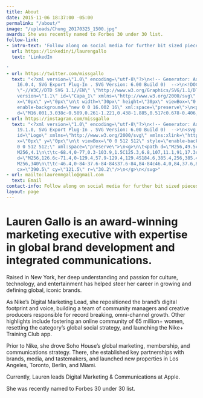 ```yaml
---
title: About
date: 2015-11-06 18:37:00 -05:00
permalink: "/about/"
image: "/uploads/Chung_20170325_1500.jpg"
awards: She was recently named to Forbes 30 under 30 list.
follow-link:
- intro-text: 'Follow along on social media for further bit sized pieces of content. '
  url: https://linkedin/i/laurengallo
  text: 'LinkedIn

'
- url: https://twitter.com/missgallo
  text: "<?xml version=\"1.0\" encoding=\"utf-8\"?>\n<!-- Generator: Adobe Illustrator
    16.0.4, SVG Export Plug-In . SVG Version: 6.00 Build 0)  -->\n<!DOCTYPE svg PUBLIC
    \"-//W3C//DTD SVG 1.1//EN\" \"http://www.w3.org/Graphics/SVG/1.1/DTD/svg11.dtd\">\n<svg
    version=\"1.1\" id=\"Capa_1\" xmlns=\"http://www.w3.org/2000/svg\" xmlns:xlink=\"http://www.w3.org/1999/xlink\"
    x=\"0px\" y=\"0px\"\n\t width=\"30px\" height=\"30px\" viewBox=\"0 0 16.002 16\"
    enable-background=\"new 0 0 16.002 16\" xml:space=\"preserve\">\n<path fill=\"#55acee\"
    d=\"M16.001,3.038c-0.589,0.261-1.221,0.438-1.885,0.517c0.678-0.406,1.197-1.05,1.443-1.815\n\tc-0.635,0.376-1.338,0.649-2.086,0.797C12.875,1.898,12.022,1.5,11.078,1.5c-1.813,0-3.283,1.47-3.283,3.282\n\tc0,0.257,0.029,0.508,0.085,0.748C5.152,5.393,2.733,4.086,1.114,2.1C0.831,2.584,0.67,3.148,0.67,3.75\n\tc0,1.139,0.58,2.144,1.46,2.732C1.592,6.464,1.086,6.316,0.643,6.07v0.041c0,1.59,1.132,2.917,2.633,3.219\n\tC3.001,9.404,2.711,9.445,2.411,9.445c-0.212,0-0.417-0.021-0.618-0.06c0.418,1.304,1.63,2.253,3.066,2.28\n\tc-1.123,0.88-2.539,1.404-4.077,1.404c-0.265,0-0.526-0.016-0.783-0.045C1.452,13.956,3.177,14.5,5.031,14.5\n\tc6.038,0,9.34-5.002,9.34-9.34L14.36,4.735C15.004,4.274,15.562,3.696,16.001,3.038z\"/>\n</svg>"
- url: https://instagram.com/missgallo
  text: "<?xml version=\"1.0\" encoding=\"utf-8\"?>\n<!-- Generator: Adobe Illustrator
    19.1.0, SVG Export Plug-In . SVG Version: 6.00 Build 0)  -->\n<svg version=\"1.1\"
    id=\"Logo\" xmlns=\"http://www.w3.org/2000/svg\" xmlns:xlink=\"http://www.w3.org/1999/xlink\"
    x=\"0px\" y=\"0px\"\n\t viewBox=\"0 0 512 512\" style=\"enable-background:new
    0 0 512 512;\" xml:space=\"preserve\">\n<g>\n\t<path d=\"M256,49.5c67.3,0,75.2,0.3,101.8,1.5c24.6,1.1,37.9,5.2,46.8,8.7c11.8,4.6,20.2,10,29,18.8c8.8,8.8,14.3,17.2,18.8,29\n\t\tc3.4,8.9,7.6,22.2,8.7,46.8c1.2,26.6,1.5,34.5,1.5,101.8s-0.3,75.2-1.5,101.8c-1.1,24.6-5.2,37.9-8.7,46.8\n\t\tc-4.6,11.8-10,20.2-18.8,29c-8.8,8.8-17.2,14.3-29,18.8c-8.9,3.4-22.2,7.6-46.8,8.7c-26.6,1.2-34.5,1.5-101.8,1.5\n\t\ts-75.2-0.3-101.8-1.5c-24.6-1.1-37.9-5.2-46.8-8.7c-11.8-4.6-20.2-10-29-18.8c-8.8-8.8-14.3-17.2-18.8-29\n\t\tc-3.4-8.9-7.6-22.2-8.7-46.8c-1.2-26.6-1.5-34.5-1.5-101.8s0.3-75.2,1.5-101.8c1.1-24.6,5.2-37.9,8.7-46.8\n\t\tc4.6-11.8,10-20.2,18.8-29c8.8-8.8,17.2-14.3,29-18.8c8.9-3.4,22.2-7.6,46.8-8.7C180.8,49.7,188.7,49.5,256,49.5
    M256,4.1\n\t\tc-68.4,0-77,0.3-103.9,1.5C125.3,6.8,107,11.1,91,17.3c-16.6,6.4-30.6,15.1-44.6,29.1c-14,14-22.6,28.1-29.1,44.6\n\t\tc-6.2,16-10.5,34.3-11.7,61.2C4.4,179,4.1,187.6,4.1,256c0,68.4,0.3,77,1.5,103.9c1.2,26.8,5.5,45.1,11.7,61.2\n\t\tc6.4,16.6,15.1,30.6,29.1,44.6c14,14,28.1,22.6,44.6,29.1c16,6.2,34.3,10.5,61.2,11.7c26.9,1.2,35.4,1.5,103.9,1.5\n\t\ts77-0.3,103.9-1.5c26.8-1.2,45.1-5.5,61.2-11.7c16.6-6.4,30.6-15.1,44.6-29.1c14-14,22.6-28.1,29.1-44.6\n\t\tc6.2-16,10.5-34.3,11.7-61.2c1.2-26.9,1.5-35.4,1.5-103.9s-0.3-77-1.5-103.9c-1.2-26.8-5.5-45.1-11.7-61.2\n\t\tc-6.4-16.6-15.1-30.6-29.1-44.6c-14-14-28.1-22.6-44.6-29.1c-16-6.2-34.3-10.5-61.2-11.7C333,4.4,324.4,4.1,256,4.1L256,4.1z\"/>\n\t<path
    d=\"M256,126.6c-71.4,0-129.4,57.9-129.4,129.4S184.6,385.4,256,385.4S385.4,327.4,385.4,256S327.4,126.6,256,126.6z
    M256,340\n\t\tc-46.4,0-84-37.6-84-84s37.6-84,84-84c46.4,0,84,37.6,84,84S302.4,340,256,340z\"/>\n\t<circle
    cx=\"390.5\" cy=\"121.5\" r=\"30.2\"/>\n</g>\n</svg>"
- url: mailto:laurenmgallo@gmail.com
  text: Email
contact-info: Follow along on social media for further bit sized pieces of content.
layout: page
---
```


# Lauren Gallo is an award-winning marketing executive with expertise in global brand development and integrated communications. 

Raised in New York, her deep understanding and passion for culture, technology, and entertainment has helped steer her career in growing and defining global, iconic brands.  

As Nike’s Digital Marketing Lead, she repositioned the brand’s digital footprint and voice, building a team of community managers and creative producers responsible for record breaking, omni-channel growth. Other highlights include fostering an online community of 65 million+ women, resetting the category’s global social strategy, and launching the Nike+ Training Club app. 

Prior to Nike, she drove Soho House’s global marketing, membership, and communications strategy. There, she established key partnerships with brands, media, and tastemakers, and launched new properties in Los Angeles, Toronto, Berlin, and Miami. 

Currently, Lauren leads Digital Marketing & Communications at Apple. 

She was recently named to Forbes 30 under 30 list.
